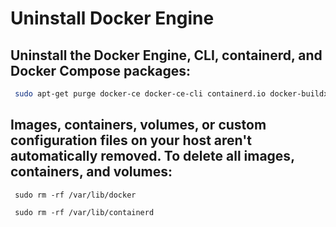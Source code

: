# Uninstall Docker Engine

## Uninstall the Docker Engine, CLI, containerd, and Docker Compose packages:
```sh
 sudo apt-get purge docker-ce docker-ce-cli containerd.io docker-buildx-plugin docker-compose-plugin docker-ce-rootless-extras
```

## Images, containers, volumes, or custom configuration files on your host aren't automatically removed. To delete all images, containers, and volumes:
```
 sudo rm -rf /var/lib/docker

 sudo rm -rf /var/lib/containerd
```
